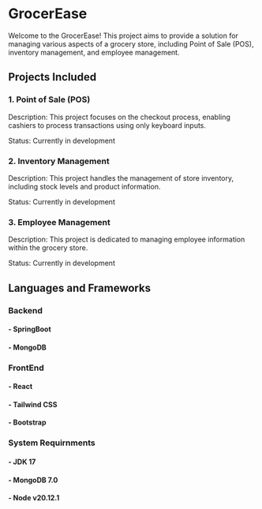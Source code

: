 # GrocerEase
Welcome to the GrocerEase! This project aims to provide a solution for managing various aspects of a grocery store, including Point of Sale (POS), inventory management, and employee management.


## Projects Included
### 1. Point of Sale (POS)

Description: This project focuses on the checkout process, enabling cashiers to process transactions using only keyboard inputs.

Status: Currently in development 
### 2. Inventory Management

Description: This project handles the management of store inventory, including stock levels and product information.

Status: Currently in development
### 3. Employee Management

Description: This project is dedicated to managing employee information within the grocery store.

Status: Currently in development


## Languages and Frameworks
### Backend
#### - SpringBoot
#### - MongoDB
### FrontEnd
#### - React
#### - Tailwind CSS
#### - Bootstrap
### System Requirnments
#### - JDK 17
#### - MongoDB 7.0
#### - Node v20.12.1

